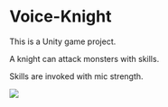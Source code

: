 # Voice-Knight
This is a Unity game project.

A knight can attack monsters with skills.

Skills are invoked with mic strength.

![](sample_unity.gif)
